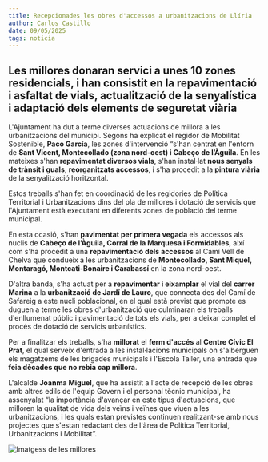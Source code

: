 ```yaml
---
title: Recepcionades les obres d'accessos a urbanitzacions de Llíria
author: Carlos Castillo
date: 09/05/2025
tags: noticia
---
```


## Les millores donaran servici a unes 10 zones residencials, i han consistit en la repavimentació i asfaltat de vials, actualització de la senyalística i adaptació dels elements de seguretat viària

L'Ajuntament ha dut a terme diverses actuacions de millora a les urbanitzacions del municipi. Segons ha explicat el regidor de Mobilitat Sostenible, **Paco García**, les zones d'intervenció “s'han centrat en l'entorn de **Sant Vicent, Montecollado (zona nord-oest) i Cabeço de l’Àguila**. En les mateixes s'han **repavimentat diversos vials**, s'han instal·lat **nous senyals de trànsit i guals**, **reorganitzats accessos**, i s'ha procedit a la **pintura viària** de la senyalització horitzontal.

Estos treballs s'han fet en coordinació de les regidories de Política Territorial i Urbanitzacions dins del pla de millores i dotació de servicis que l'Ajuntament està executant en diferents zones de població del terme municipal.

En esta ocasió, s'han **pavimentat per primera vegada** els accessos als nuclis de **Cabeço de l’Àguila, Corral de la Marquesa i Formidables**, així com s'ha procedit a una **repavimentació dels accessos** al Camí Vell de Chelva que condueix a les urbanitzacions de **Montecollado, Sant Miquel, Montaragó, Montcati-Bonaire i Carabassí** en la zona nord-oest.

D'altra banda, s'ha actuat per a **repavimentar i eixamplar** el vial del **carrer Marina** a la **urbanització de Jardí de Lauro**, que connecta des del Camí de Safareig a este nucli poblacional, en el qual està previst que prompte es duguen a terme les obres d'urbanització que culminaran els treballs d'enllumenat públic i pavimentació de tots els vials, per a deixar complet el procés de dotació de servicis urbanístics.

Per a finalitzar els treballs, s'ha **millorat** el **ferm d'accés** al **Centre Cívic El Prat**, el qual serveix d'entrada a les instal·lacions municipals on s'alberguen els magatzems de les brigades municipals i l'Escola Taller, una entrada que **feia dècades que no rebia cap millora**.

L'alcalde **Joanma Miguel**, que ha assistit a l'acte de recepció de les obres amb altres edils de l'equip Govern i el personal tècnic municipal, ha assenyalat “la importància d'avançar en este tipus d'actuacions, que milloren la qualitat de vida dels veïns i veïnes que viuen a les urbanitzacions, i les quals estan previstes continuen realitzant-se amb nous projectes que s'estan redactant des de l'àrea de Política Territorial, Urbanitzacions i Mobilitat”.


![ Imatgess de les millores ](/assets/continguts/recursos/20250509-millores-accés-urbanitzacions.jpg "Imatges de les millores")